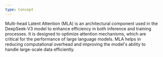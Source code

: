 ```yaml
---
type: Concept
---
```


Multi-head Latent Attention (MLA) is an architectural component used in the DeepSeek-V3 model to enhance efficiency in both inference and training processes. It is designed to optimize attention mechanisms, which are critical for the performance of large language models. MLA helps in reducing computational overhead and improving the model's ability to handle large-scale data efficiently.